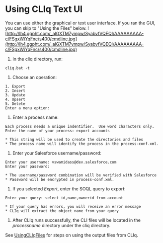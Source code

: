 # Using CLIq Text UI #
You can use either the graphical or text user interface.  If you ran the GUI, you can skip to "Using the Files" below.
![http://lh4.ggpht.com/_alGXTM7ympw/SyabvfVQEQI/AAAAAAAAA-c/FSgxWiYqFnc/s400/cmdline.jpg](http://lh4.ggpht.com/_alGXTM7ympw/SyabvfVQEQI/AAAAAAAAA-c/FSgxWiYqFnc/s400/cmdline.jpg)
  1. In the cliq directory, run:
```
cliq.bat -t
```
  1. Choose an operation:
```
1. Export
2. Insert
3. Update
4. Upsert
5. Delete
Enter a menu option:
```
  1. Enter a process name:
```
Each process needs a unique indentifier.  Use word characters only.
Enter the name of your process: export accounts
```
    * This string will be used to create the directories and files
    * The process name will identify the process in the process-conf.xml.
  1. Enter your Salesforce username/password:
```
Enter your username: vswamidass@dev.salesforce.com
Enter your password: 
```
    * The username/password combination will be verified with Salesforce
    * Password will be encrypted in process-conf.xml.
  1. If you selected _Export_, enter the SOQL query to export:
```
Enter your query: select id,name,ownerid from account
```
    * If your query has errors, you will receive an error message
    * CLIq will extract the object name from your query
  1. After CLIq runs successfully, the CLI files will be located in the _processname_ directory under the cliq directory.

See [UsingCLIqFiles](UsingCLIqFiles.md) for steps on using the output files from CLIq.